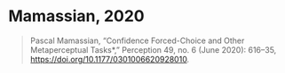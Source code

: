 # Mamassian, 2020

> Pascal Mamassian, “Confidence Forced-Choice and Other Metaperceptual Tasks*,” Perception 49, no. 6 (June 2020): 616–35, <https://doi.org/10.1177/0301006620928010>.
